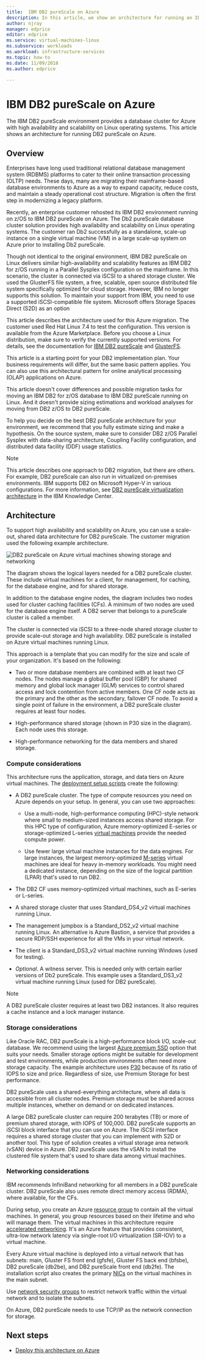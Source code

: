 ```yaml
---
title:  IBM DB2 pureScale on Azure
description: In this article, we show an architecture for running an IBM DB2 pureScale environment on Azure.
author: njray
manager: edprice
editor: edprice
ms.service: virtual-machines-linux
ms.subservice: workloads
ms.workload: infrastructure-services
ms.topic: how-to
ms.date: 11/09/2018
ms.author: edprice

---
```


# IBM DB2 pureScale on Azure

The IBM DB2 pureScale environment provides a database cluster for Azure with high availability and scalability on Linux operating systems. This article shows an architecture for running DB2 pureScale on Azure.

## Overview

Enterprises have long used traditional relational database management system (RDBMS) platforms to cater to their online transaction processing (OLTP) needs. These days, many are migrating their mainframe-based database environments to Azure as a way to expand capacity, reduce costs, and maintain a steady operational cost structure. Migration is often the first step in modernizing a legacy platform. 

Recently, an enterprise customer rehosted its IBM DB2 environment running on z/OS to IBM DB2 pureScale on Azure. The Db2 pureScale database cluster solution provides high availability and scalability on Linux operating systems. The customer ran Db2 successfully as a standalone, scale-up instance on a single virtual machine (VM) in a large scale-up system on Azure prior to installing Db2 pureScale. 

Though not identical to the original environment, IBM DB2 pureScale on Linux delivers similar high-availability and scalability features as IBM DB2 for z/OS running in a Parallel Sysplex configuration on the mainframe. In this scenario, the cluster is connected via iSCSI to a shared storage cluster. We used the GlusterFS file system, a free, scalable, open source distributed file system specifically optimized for cloud storage. However, IBM no longer supports this solution. To maintain your support from IBM, you need to use a supported iSCSI-compatible file system. Microsoft offers Storage Spaces Direct (S2D) as an option

This article describes the architecture used for this Azure migration. The customer used Red Hat Linux 7.4 to test the configuration. This version is available from the Azure Marketplace. Before you choose a Linux distribution, make sure to verify the currently supported versions. For details, see the documentation for [IBM DB2 pureScale](https://www.ibm.com/support/knowledgecenter/SSEPGG) and [GlusterFS](https://docs.gluster.org/en/latest/).

This article is a starting point for your DB2 implementation plan. Your business requirements will differ, but the same basic pattern applies. You can also use this architectural pattern for online analytical processing (OLAP) applications on Azure.

This article doesn't cover differences and possible migration tasks for moving an IBM DB2 for z/OS database to IBM DB2 pureScale running on Linux. And it doesn't provide sizing estimations and workload analyses for moving from DB2 z/OS to DB2 pureScale. 

To help you decide on the best DB2 pureScale architecture for your environment, we recommend that you fully estimate sizing and make a hypothesis. On the source system, make sure to consider DB2 z/OS Parallel Sysplex with data-sharing architecture, Coupling Facility configuration, and distributed data facility (DDF) usage statistics.

> [!NOTE]
> This article describes one approach to DB2 migration, but there are others. For example, DB2 pureScale can also run in virtualized on-premises environments. IBM supports DB2 on Microsoft Hyper-V in various configurations. For more information, see [DB2 pureScale virtualization architecture](https://www.ibm.com/support/knowledgecenter/en/SSEPGG_11.1.0/com.ibm.db2.luw.qb.server.doc/doc/r0061462.html) in the IBM Knowledge Center.

## Architecture

To support high availability and scalability on Azure, you can use a scale-out, shared data architecture for DB2 pureScale. The customer migration used the following example architecture.

![DB2 pureScale on Azure virtual machines showing storage and networking](media/pureScaleArchitecture.png "DB2 pureScale on Azure virtual machines showing storage and networking")


The diagram shows the logical layers needed for a DB2 pureScale cluster. These include virtual machines for a client, for management, for caching, for the database engine, and for shared storage. 

In addition to the database engine nodes, the diagram includes two nodes used for cluster caching facilities (CFs). A minimum of two nodes are used for the database engine itself. A DB2 server that belongs to a pureScale cluster is called a member. 

The cluster is connected via iSCSI to a three-node shared storage cluster to provide scale-out storage and high availability. DB2 pureScale is installed on Azure virtual machines running Linux.

This approach is a template that you can modify for the size and scale of your organization. It's based on the following:

-   Two or more database members are combined with at least two CF nodes. The nodes manage a global buffer pool (GBP) for shared memory and global lock manager (GLM) services to control shared access and lock contention from active members. One CF node acts as the primary and the other as the secondary, failover CF node. To avoid a single point of failure in the environment, a DB2 pureScale cluster requires at least four nodes.

-   High-performance shared storage (shown in P30 size in the diagram). Each node uses this storage.

-   High-performance networking for the data members and shared storage.

### Compute considerations

This architecture runs the application, storage, and data tiers on Azure virtual machines. The [deployment setup scripts](https://aka.ms/db2onazure) create the following:

-   A DB2 pureScale cluster. The type of compute resources you need on Azure depends on your setup. In general, you can use two approaches:

    -   Use a multi-node, high-performance computing (HPC)-style network where small to medium-sized instances access shared storage. For this HPC type of configuration, Azure memory-optimized E-series or storage-optimized L-series [virtual machines](../../../sizes.md) provide the needed compute power.

    -   Use fewer large virtual machine instances for the data engines. For large instances, the largest memory-optimized [M-series](https://azure.microsoft.com/pricing/details/virtual-machines/series/) virtual machines are ideal for heavy in-memory workloads. You might need a dedicated instance, depending on the size of the logical partition (LPAR) that's used to run DB2.

-   The DB2 CF uses memory-optimized virtual machines, such as E-series or L-series.

-   A shared storage cluster that uses Standard\_DS4\_v2 virtual machines running Linux.

-   The management jumpbox is a Standard\_DS2\_v2 virtual machine running Linux.  An alternative is Azure Bastion, a service that provides a secure RDP/SSH experience for all the VMs in your virtual network.

-   The client is a Standard\_DS3\_v2 virtual machine running Windows (used for testing).

-   *Optional*. A witness server. This is needed only with certain earlier versions of Db2 pureScale. This example uses a Standard\_DS3\_v2 virtual machine running Linux (used for DB2 pureScale).

> [!NOTE]
> A DB2 pureScale cluster requires at least two DB2 instances. It also requires a cache instance and a lock manager instance.

### Storage considerations

Like Oracle RAC, DB2 pureScale is a high-performance block I/O, scale-out database. We recommend using the largest [Azure premium SSD](../../../disks-types.md) option that suits your needs. Smaller storage options might be suitable for development and test environments, while production environments often need more storage capacity. The example architecture uses [P30](https://azure.microsoft.com/pricing/details/managed-disks/) because of its ratio of IOPS to size and price. Regardless of size, use Premium Storage for best performance.

DB2 pureScale uses a shared-everything architecture, where all data is accessible from all cluster nodes. Premium storage must be shared across multiple instances, whether on demand or on dedicated instances.

A large DB2 pureScale cluster can require 200 terabytes (TB) or more of premium shared storage, with IOPS of 100,000. DB2 pureScale supports an iSCSI block interface that you can use on Azure. The iSCSI interface requires a shared storage cluster that you can implement with S2D or another tool. This type of solution creates a virtual storage area network (vSAN) device in Azure. DB2 pureScale uses the vSAN to install the clustered file system that's used to share data among virtual machines.

### Networking considerations

IBM recommends InfiniBand networking for all members in a DB2 pureScale cluster. DB2 pureScale also uses remote direct memory access (RDMA), where available, for the CFs.

During setup, you create an Azure [resource group](../../../../azure-resource-manager/management/overview.md) to contain all the virtual machines. In general, you group resources based on their lifetime and who will manage them. The virtual machines in this architecture require [accelerated networking](https://azure.microsoft.com/blog/maximize-your-vm-s-performance-with-accelerated-networking-now-generally-available-for-both-windows-and-linux/). It's an Azure feature that provides consistent, ultra-low network latency via single-root I/O virtualization (SR-IOV) to a virtual machine.

Every Azure virtual machine is deployed into a virtual network that has subnets: main, Gluster FS front end (gfsfe), Gluster FS back end (bfsbe), DB2 pureScale (db2be), and DB2 pureScale front end (db2fe). The installation script also creates the primary [NICs](../../../multiple-nics.md) on the virtual machines in the main subnet.

Use [network security groups](../../../../virtual-network/virtual-network-vnet-plan-design-arm.md) to restrict network traffic within the virtual network and to
isolate the subnets.

On Azure, DB2 pureScale needs to use TCP/IP as the network connection for storage.

## Next steps

-   [Deploy this architecture on Azure](deploy-ibm-db2-purescale-azure.md)